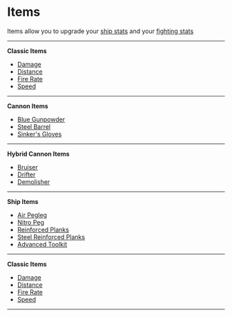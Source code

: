 # Items

Items allow you to upgrade your [ship stats](/pages/ships.md) and your [fighting stats](/pages/upgrades.md)


---

**Classic Items**

- [Damage](/pages/items/stats/damage.md)
- [Distance](/pages/items/stats/distance.md)
- [Fire Rate](/pages/items/stats/firerate.md)
- [Speed](/pages/items/stats/speed.md)

---

**Cannon Items**

- [Blue Gunpowder](/pages/items/cannon/bluegunpowder.md)
- [Steel Barrel](/pages/items/cannon/steelbarrel.md)
- [Sinker's Gloves](/pages/items/cannon/sinkersgloves.md)

---

**Hybrid Cannon Items**

- [Bruiser](/pages/items/cannon/hybrid/bruiser.md)
- [Drifter](/pages/items/cannon/hybrid/Drifter.md)
- [Demolisher](/pages/items/cannon/hybrid/demolisher.md)

---

**Ship Items**

- [Air Pegleg](/pages/items/ship/airpegleg.md)
- [Nitro Peg](/pages/items/ship/nitropeg.md)
- [Reinforced Planks](/pages/items/ship/reinforcedplanks.md)
- [Steel Reinforced Planks](/pages/items/ship/steelplanks.md)
- [Advanced Toolkit](/pages/items/ship/toolkit.md)

---

**Classic Items**

- [Damage](/pages/items/stats/damage.md)
- [Distance](/pages/items/stats/distance.md)
- [Fire Rate](/pages/items/stats/firerate.md)
- [Speed](/pages/items/stats/speed.md)

---